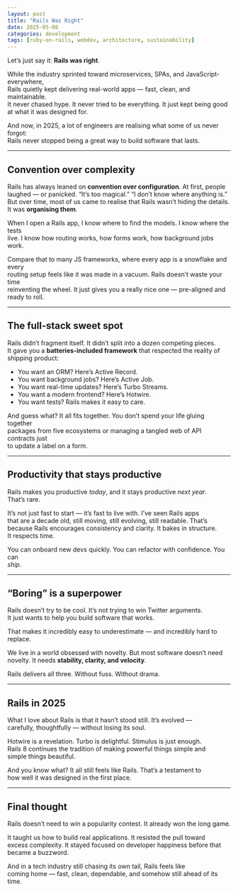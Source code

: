 ```yaml
---
layout: post
title: "Rails Was Right"
date: 2025-05-08
categories: development
tags: [ruby-on-rails, webdev, architecture, sustainability]
---
```


Let’s just say it: **Rails was right**.

While the industry sprinted toward microservices, SPAs, and JavaScript-everywhere,  
Rails quietly kept delivering real-world apps — fast, clean, and maintainable.  
It never chased hype. It never tried to be everything. It just kept being good  
at what it was designed for.

And now, in 2025, a lot of engineers are realising what some of us never forgot:  
Rails never stopped being a great way to build software that lasts.

<!--more-->

---

## Convention over complexity

Rails has always leaned on **convention over configuration**. At first, people  
laughed — or panicked. “It’s too magical.” “I don’t know where anything is.”  
But over time, most of us came to realise that Rails wasn’t hiding the details.  
It was **organising them**.

When I open a Rails app, I know where to find the models. I know where the tests  
live. I know how routing works, how forms work, how background jobs work.

Compare that to many JS frameworks, where every app is a snowflake and every  
routing setup feels like it was made in a vacuum. Rails doesn’t waste your time  
reinventing the wheel. It just gives you a really nice one — pre-aligned and  
ready to roll.

---

## The full-stack sweet spot

Rails didn’t fragment itself. It didn’t split into a dozen competing pieces.  
It gave you a **batteries-included framework** that respected the reality of  
shipping product:

- You want an ORM? Here’s Active Record.  
- You want background jobs? Here’s Active Job.  
- You want real-time updates? Here’s Turbo Streams.  
- You want a modern frontend? Here’s Hotwire.  
- You want tests? Rails makes it easy to care.  

And guess what? It all fits together. You don’t spend your life gluing together  
packages from five ecosystems or managing a tangled web of API contracts just  
to update a label on a form.

---

## Productivity that stays productive

Rails makes you productive *today*, and it stays productive *next year*.  
That’s rare.

It’s not just fast to start — it’s fast to live with. I’ve seen Rails apps  
that are a decade old, still moving, still evolving, still readable. That’s  
because Rails encourages consistency and clarity. It bakes in structure.  
It respects time.

You can onboard new devs quickly. You can refactor with confidence. You can  
*ship*.

---

## “Boring” is a superpower

Rails doesn’t try to be cool. It’s not trying to win Twitter arguments.  
It just wants to help you build software that works.

That makes it incredibly easy to underestimate — and incredibly hard to replace.

We live in a world obsessed with novelty. But most software doesn’t need  
novelty. It needs **stability, clarity, and velocity**.

Rails delivers all three. Without fuss. Without drama.

---

## Rails in 2025

What I love about Rails is that it hasn’t stood still. It’s evolved —  
carefully, thoughtfully — without losing its soul.

Hotwire is a revelation. Turbo is delightful. Stimulus is just enough.  
Rails 8 continues the tradition of making powerful things simple and  
simple things beautiful.

And you know what? It all still feels like Rails. That’s a testament to  
how well it was designed in the first place.

---

## Final thought

Rails doesn’t need to win a popularity contest. It already won the long game.

It taught us how to build real applications. It resisted the pull toward  
excess complexity. It stayed focused on developer happiness before that  
became a buzzword.

And in a tech industry still chasing its own tail, Rails feels like  
coming home — fast, clean, dependable, and somehow still ahead of its time.

